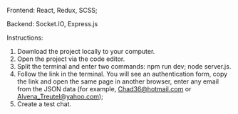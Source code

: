 Frontend: React, Redux, SCSS;

Backend: Socket.IO, Express.js

Instructions: 
1) Download the project locally to your computer.
2) Open the project via the code editor.
3) Split the terminal and enter two commands: npm run dev; node server.js.
4) Follow the link in the terminal. You will see an authentication form, copy the link and open the same page in another browser, enter any email from the JSON data (for example, Chad36@hotmail.com or Alvena_Treutel@yahoo.com);
5) Create a test chat.
